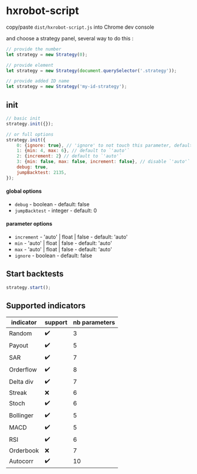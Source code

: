 # hxrobot-script

copy/paste `dist/hxrobot-script.js` into Chrome dev console

and choose a strategy panel, several way to do this :

```javascript
// provide the number
let strategy = new Strategy(0);

// provide element
let strategy = new Strategy(document.querySelector('.strategy'));

// provide added ID name
let strategy = new Strategy('my-id-strategy');
```

## init

```javascript
// basic init
strategy.init({});

// or full options
strategy.init({
    0: {ignore: true}, // 'ignore' to not touch this parameter, default to `false`
    1: {min: 4, max: 6}, // default to `'auto'`
    2: {increment: 2} // default to `'auto'`
    3: {min: false, max: false, increment: false}, // disable `'auto'` mode
    debug: true,
    jumpBacktest: 2135,
});
```

#### global options

- `debug` - boolean - default: false
- `jumpBacktest` - integer - default: 0

#### parameter options

- `increment` - 'auto' | float | false - default: 'auto'
- `min` - 'auto' | float | false - default: 'auto'
- `max` - 'auto' | float | false - default: 'auto'
- `ignore` - boolean - default: false

## Start backtests

```javascript
strategy.start();
```

## Supported indicators

| indicator | support | nb parameters |
|-----------|---------|---------------|
| Random | :heavy_check_mark: | 3 |
| Payout | :heavy_check_mark: | 5 |
| SAR | :heavy_check_mark: | 7 |
| Orderflow | :heavy_check_mark: | 8 |
| Delta div | :heavy_check_mark: | 7 |
| Streak | :x: | 6 |
| Stoch | :heavy_check_mark: | 6 |
| Bollinger | :heavy_check_mark: | 5 |
| MACD | :heavy_check_mark: | 5 |
| RSI | :heavy_check_mark: | 6 |
| Orderbook | :x: | 7 |
| Autocorr | :heavy_check_mark: | 10 |

